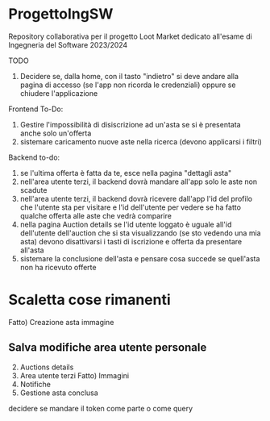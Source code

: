 # ProgettoIngSW
Repository collaborativa per il progetto Loot Market dedicato all'esame di Ingegneria del Software 2023/2024


TODO
1) Decidere se, dalla home, con il tasto "indietro" si deve andare alla pagina di accesso (se l'app non ricorda le credenziali) oppure se chiudere l'applicazione

Frontend To-Do:
1) Gestire l'impossibilità di disiscrizione ad un'asta se si è presentata anche solo un'offerta
2) sistemare caricamento nuove aste nella ricerca (devono applicarsi i filtri)

Backend to-do:
1) se l'ultima offerta è fatta da te, esce nella pagina "dettagli asta"
2) nell'area utente terzi, il backend dovrà mandare all'app solo le aste non scadute
3) nell'area utente terzi, il backend dovrà ricevere dall'app l'id del profilo che l'utente sta per visitare e l'id dell'utente per vedere se ha fatto qualche offerta alle aste che vedrà comparire
4) nella pagina Auction details se l'id utente loggato è uguale all'id dell'utente dell'auction che si sta visualizzando (se sto vedendo una mia asta) devono disattivarsi i tasti di iscrizione e offerta da presentare all'asta
5) sistemare la conclusione dell'asta e pensare cosa succede se quell'asta non ha ricevuto offerte

# Scaletta cose rimanenti
Fatto) Creazione asta immagine
## Salva modifiche area utente personale
2) Auctions details
3) Area utente terzi
Fatto) Immagini
5) Notifiche
6) Gestione asta conclusa

decidere se mandare il token come parte o come query


